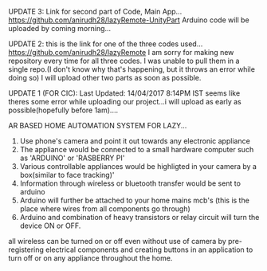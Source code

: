 UPDATE 3: Link for second part of Code, Main App...
https://github.com/anirudh28/lazyRemote-UnityPart
Arduino code will be uploaded by coming morning...

UPDATE 2: this is the link for one of the three codes used...
https://github.com/anirudh28/lazyRemote
I am sorry for making new repository every time for all three codes.
I was unable to pull them in a single repo.(I don't know why that's happening, but it throws an error while doing so)
I will upload other two parts as soon as possible.



UPDATE 1 (FOR CIC): Last Updated: 14/04/2017 8:14PM IST
seems like theres some error while uploading our project...i will upload as early as possible(hopefully before 1am)....


AR BASED HOME AUTOMATION SYSTEM FOR LAZY...
1) Use phone's camera and point it out towards any electronic appliance
2) The appliance would be connected to a small hardware computer such as 'ARDUINO' or 'RASBERRY PI'
3) Various controllable appliances would be highligted in your camera by a box(similar to face tracking)'
4) Information through wireless or bluetooth transfer would be sent to arduino
5) Arduino will further be attached to your home mains mcb's (this is the place where wires from all components go through)
6) Arduino and combination of heavy transistors or relay circuit will turn the device ON or OFF.

all wireless can be turned on or off even without use of camera by pre-registering electrical components and creating buttons in an application to turn off or on any appliance throughout the home.
